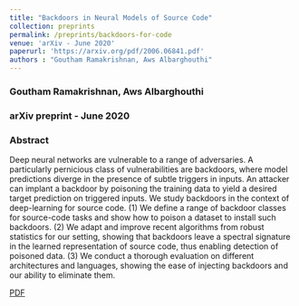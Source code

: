```yaml
---
title: "Backdoors in Neural Models of Source Code"
collection: preprints
permalink: /preprints/backdoors-for-code
venue: 'arXiv - June 2020'
paperurl: 'https://arxiv.org/pdf/2006.06841.pdf'
authors : "Goutham Ramakrishnan, Aws Albarghouthi" 
---
```

### Goutham Ramakrishnan, Aws Albarghouthi
### arXiv preprint - June 2020

### Abstract
Deep neural networks are vulnerable to a range of adversaries. 
A particularly pernicious class of vulnerabilities are backdoors, where model predictions diverge in the presence of subtle triggers in inputs. An attacker can implant a backdoor by poisoning the training data to yield a desired target prediction on triggered inputs. 
We study backdoors in the context of deep-learning for source code. 
(1) We define a range of backdoor classes for source-code tasks and show how to poison a dataset to install such backdoors. 
(2) We adapt and improve recent algorithms from robust statistics for our setting, showing that backdoors leave a spectral signature in the learned representation of source code, thus enabling detection of poisoned data. 
(3) We conduct a thorough evaluation on different architectures and languages, showing the ease of injecting backdoors and our ability to eliminate them.

[PDF](https://arxiv.org/pdf/2006.06841.pdf)

